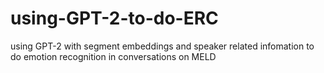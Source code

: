 # using-GPT-2-to-do-ERC
using GPT-2 with segment embeddings and speaker related infomation to do emotion recognition in conversations on MELD

